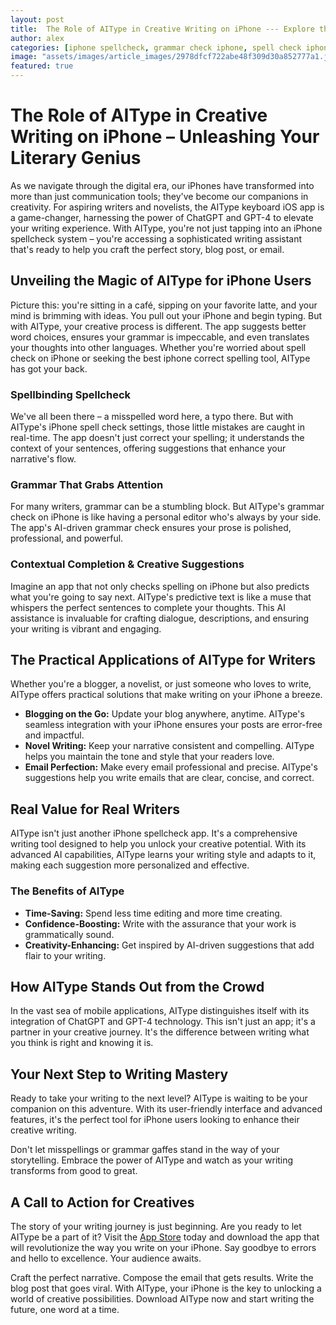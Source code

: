 ```yaml
---
layout: post
title:  The Role of AIType in Creative Writing on iPhone --- Explore the creative writing aids that AIType offers to aspiring writers and novelists using iPhones.
author: alex
categories: [iphone spellcheck, grammar check iphone, spell check iphone, iphone spell check settings, check spelling iphone, iphone correct spelling, grammar check on iphone]
image: "assets/images/article_images/2978dfcf722abe48f309d30a852777a1.jpg"
featured: true
---
```


# The Role of AIType in Creative Writing on iPhone – Unleashing Your Literary Genius

As we navigate through the digital era, our iPhones have transformed into more than just communication tools; they've become our companions in creativity. For aspiring writers and novelists, the AIType keyboard iOS app is a game-changer, harnessing the power of ChatGPT and GPT-4 to elevate your writing experience. With AIType, you're not just tapping into an iPhone spellcheck system – you're accessing a sophisticated writing assistant that's ready to help you craft the perfect story, blog post, or email.

## Unveiling the Magic of AIType for iPhone Users

Picture this: you're sitting in a café, sipping on your favorite latte, and your mind is brimming with ideas. You pull out your iPhone and begin typing. But with AIType, your creative process is different. The app suggests better word choices, ensures your grammar is impeccable, and even translates your thoughts into other languages. Whether you're worried about spell check on iPhone or seeking the best iphone correct spelling tool, AIType has got your back.

### Spellbinding Spellcheck

We've all been there – a misspelled word here, a typo there. But with AIType's iPhone spell check settings, those little mistakes are caught in real-time. The app doesn't just correct your spelling; it understands the context of your sentences, offering suggestions that enhance your narrative's flow.

### Grammar That Grabs Attention

For many writers, grammar can be a stumbling block. But AIType's grammar check on iPhone is like having a personal editor who's always by your side. The app's AI-driven grammar check ensures your prose is polished, professional, and powerful.

### Contextual Completion & Creative Suggestions

Imagine an app that not only checks spelling on iPhone but also predicts what you're going to say next. AIType's predictive text is like a muse that whispers the perfect sentences to complete your thoughts. This AI assistance is invaluable for crafting dialogue, descriptions, and ensuring your writing is vibrant and engaging.

## The Practical Applications of AIType for Writers

Whether you're a blogger, a novelist, or just someone who loves to write, AIType offers practical solutions that make writing on your iPhone a breeze.

- **Blogging on the Go:** Update your blog anywhere, anytime. AIType's seamless integration with your iPhone ensures your posts are error-free and impactful.
- **Novel Writing:** Keep your narrative consistent and compelling. AIType helps you maintain the tone and style that your readers love.
- **Email Perfection:** Make every email professional and precise. AIType's suggestions help you write emails that are clear, concise, and correct.

## Real Value for Real Writers

AIType isn't just another iPhone spellcheck app. It's a comprehensive writing tool designed to help you unlock your creative potential. With its advanced AI capabilities, AIType learns your writing style and adapts to it, making each suggestion more personalized and effective.

### The Benefits of AIType

- **Time-Saving:** Spend less time editing and more time creating.
- **Confidence-Boosting:** Write with the assurance that your work is grammatically sound.
- **Creativity-Enhancing:** Get inspired by AI-driven suggestions that add flair to your writing.

## How AIType Stands Out from the Crowd

In the vast sea of mobile applications, AIType distinguishes itself with its integration of ChatGPT and GPT-4 technology. This isn't just an app; it's a partner in your creative journey. It's the difference between writing what you think is right and knowing it is.

## Your Next Step to Writing Mastery

Ready to take your writing to the next level? AIType is waiting to be your companion on this adventure. With its user-friendly interface and advanced features, it's the perfect tool for iPhone users looking to enhance their creative writing.

Don't let misspellings or grammar gaffes stand in the way of your storytelling. Embrace the power of AIType and watch as your writing transforms from good to great.

## A Call to Action for Creatives

The story of your writing journey is just beginning. Are you ready to let AIType be a part of it? Visit the [App Store](https://apps.apple.com/us/app/aitype-grammar-check-keyboard/id6469163944) today and download the app that will revolutionize the way you write on your iPhone. Say goodbye to errors and hello to excellence. Your audience awaits.

Craft the perfect narrative. Compose the email that gets results. Write the blog post that goes viral. With AIType, your iPhone is the key to unlocking a world of creative possibilities. Download AIType now and start writing the future, one word at a time.